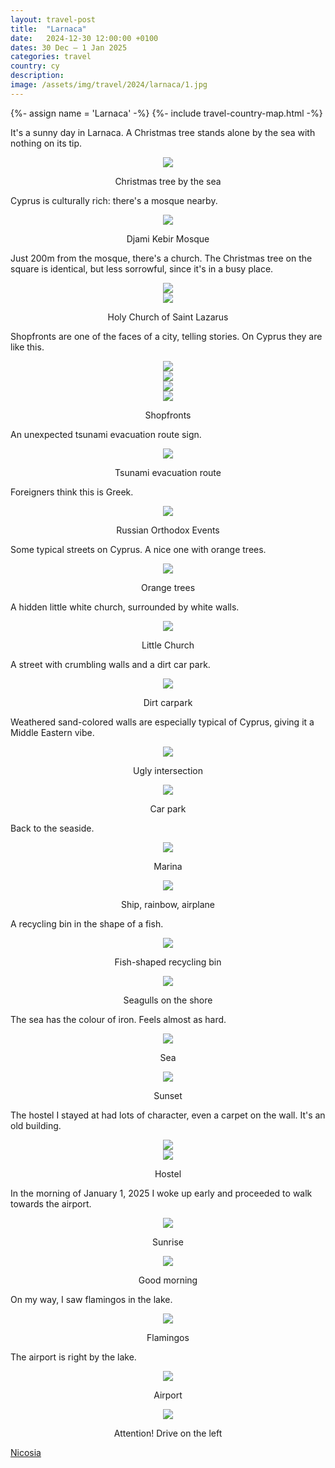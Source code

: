 ```yaml
---
layout: travel-post
title:  "Larnaca"
date:   2024-12-30 12:00:00 +0100
dates: 30 Dec – 1 Jan 2025
categories: travel
country: cy
description:
image: /assets/img/travel/2024/larnaca/1.jpg
---
```


{%- assign name = 'Larnaca' -%}
{%- include travel-country-map.html -%}

It's a sunny day in Larnaca. A Christmas tree stands alone by the sea with nothing on its tip.
<center>
    <img src="/assets/img/travel/2024/larnaca/0.jpg" />
    <p class="image-label">Christmas tree by the sea</p>
</center>

Cyprus is culturally rich: there's a mosque nearby.
<center>
    <img src="/assets/img/travel/2024/larnaca/13.jpg" />
    <p class="image-label">Djami Kebir Mosque</p>
</center>

Just 200m from the mosque, there's a church. The Christmas tree on the square is identical, but less sorrowful, since it's in a busy place. 
<center>
    <img src="/assets/img/travel/2024/larnaca/1.jpg" />
    <div class="image-margin"></div>
</center>

<center>
    <img src="/assets/img/travel/2024/larnaca/2.jpg" />
    <p class="image-label">Holy Church of Saint Lazarus</p>
</center>

Shopfronts are one of the faces of a city, telling stories. On Cyprus they are like this.
<center>
    <img src="/assets/img/travel/2024/larnaca/3.jpg" />
    <div class="image-margin"></div>
</center>

<center>
    <img src="/assets/img/travel/2024/larnaca/4.jpg" />
    <div class="image-margin"></div>
</center>

<center>
    <img src="/assets/img/travel/2024/larnaca/5.jpg" />
    <div class="image-margin"></div>
</center>

<center>
    <img src="/assets/img/travel/2024/larnaca/6.jpg" />
    <p class="image-label">Shopfronts</p>
</center>

An unexpected tsunami evacuation route sign.
<center>
    <img src="/assets/img/travel/2024/larnaca/8.jpg" />
    <p class="image-label">Tsunami evacuation route</p>
</center>

Foreigners think this is Greek.
<center>
    <img src="/assets/img/travel/2024/larnaca/26.jpg" />
    <p class="image-label">Russian Orthodox Events</p>
</center>

Some typical streets on Cyprus. A nice one with orange trees.
<center>
    <img src="/assets/img/travel/2024/larnaca/7.jpg" />
    <p class="image-label">Orange trees</p>
</center>

A hidden little white church, surrounded by white walls.
<center>
    <img src="/assets/img/travel/2024/larnaca/9.jpg" />
    <p class="image-label">Little Church</p>
</center>

A street with crumbling walls and a dirt car park.
<center>
    <img src="/assets/img/travel/2024/larnaca/11.jpg" />
    <p class="image-label">Dirt carpark</p>
</center>

Weathered sand-colored walls are especially typical of Cyprus, giving it a Middle Eastern vibe.
<center>
    <img src="/assets/img/travel/2024/larnaca/10.jpg" />
    <p class="image-label">Ugly intersection</p>
</center>

<center>
    <img src="/assets/img/travel/2024/larnaca/12.jpg" />
    <p class="image-label">Car park</p>
</center>

Back to the seaside.
<center>
    <img src="/assets/img/travel/2024/larnaca/21.jpg" />
    <p class="image-label">Marina</p>
</center>

<center>
    <img src="/assets/img/travel/2024/larnaca/14.jpg" />
    <p class="image-label">Ship, rainbow, airplane</p>
</center>

A recycling bin in the shape of a fish.
<center>
    <img src="/assets/img/travel/2024/larnaca/15.jpg" />
    <p class="image-label">Fish-shaped recycling bin</p>
</center>

<center>
    <img src="/assets/img/travel/2024/larnaca/16.jpg" />
    <p class="image-label">Seagulls on the shore</p>
</center>

The sea has the colour of iron. Feels almost as hard.
<center>
    <img src="/assets/img/travel/2024/larnaca/17.jpg" />
    <p class="image-label">Sea</p>
</center>

<center>
    <img src="/assets/img/travel/2024/larnaca/18.jpg" />
    <p class="image-label">Sunset</p>
</center>

The hostel I stayed at had lots of character, even a carpet on the wall. It's an old building.
<center>
    <img src="/assets/img/travel/2024/larnaca/20.jpg" />
    <div class="image-margin"></div>
</center>

<center>
    <img src="/assets/img/travel/2024/larnaca/19.jpg" />
    <p class="image-label">Hostel</p>
</center>

In the morning of January 1, 2025 I woke up early and proceeded to walk towards the airport.
<center>
    <img src="/assets/img/travel/2024/larnaca/27.jpg" />
    <p class="image-label">Sunrise</p>
</center>

<center>
    <img src="/assets/img/travel/2024/larnaca/22.jpg" />
    <p class="image-label">Good morning</p>
</center>

On my way, I saw flamingos in the lake.
<center>
    <img src="/assets/img/travel/2024/larnaca/23.jpg" />
    <p class="image-label">Flamingos</p>
</center>

The airport is right by the lake.
<center>
    <img src="/assets/img/travel/2024/larnaca/24.jpg" />
    <p class="image-label">Airport</p>
</center>

<center>
    <img src="/assets/img/travel/2024/larnaca/25.jpg" />
    <p class="image-label">Attention! Drive on the left</p>
</center>

<a class="prev" href="/travel/2024/nicosia">
    Nicosia
</a>
